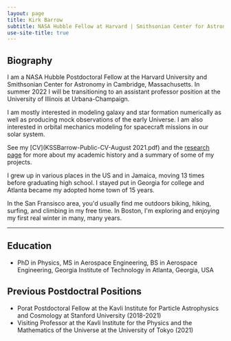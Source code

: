 ```yaml
---
layout: page
title: Kirk Barrow
subtitle: NASA Hubble Fellow at Harvard | Smithsonian Center for Astronomy (2021-2022)
use-site-title: true
---
```


## Biography

I am a NASA Hubble Postdoctoral Fellow at the Harvard University and Smithsonian Center for Astronomy in Cambridge, Massachusetts. In summer 2022 I will be transitioning to an assistant professor position at the University of Illinois at Urbana-Champaign.  

I am mostly interested in modeling galaxy and star formation numerically as well as producing mock observations of the early Universe. I am also interested in orbital mechanics modeling for spacecraft missions in our solar system.

See my [CV](KSSBarrow-Public-CV-August 2021.pdf) and the [research page](research) for more about my academic history and a summary of some of my projects.

I grew up in various places in the US and in Jamaica, moving 13 times before graduating high school. I stayed put in Georgia for college and Atlanta became my adopted home town of 15 years.

In the San Fransisco area, you'd usually find me outdoors biking, hiking, surfing, and climbing in my free time. In Boston, I'm exploring and enjoying my first real winter in many, many years.

---
## Education

* PhD in Physics, MS in Aerospace Engineering, BS in Aerospace Engineering, Georgia Institute of Technology in Atlanta, Georgia, USA

## Previous Postdoctral Positions

* Porat Postdoctoral Fellow at the Kavli Institute for Particle Astrophysics and Cosmology at Stanford University (2018-2021)
* Visiting Professor at the Kavli Institute for the Physics and the Mathematics of the Universe at the University of Tokyo (2021)
